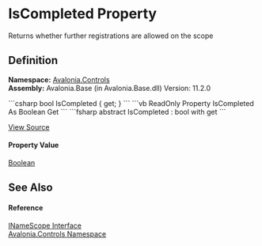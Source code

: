 # IsCompleted Property


Returns whether further registrations are allowed on the scope



## Definition
**Namespace:** <a href="N_Avalonia_Controls">Avalonia.Controls</a>  
**Assembly:** Avalonia.Base (in Avalonia.Base.dll) Version: 11.2.0

<Tabs groupId="api-code-preview">
<TabItem value="csharp" label="C#">
```csharp
bool IsCompleted { get; }
```
</TabItem>
<TabItem value="vb" label="VB">
```vb
ReadOnly Property IsCompleted As Boolean
	Get
```
</TabItem>
<TabItem value="fsharp" label="F#">
```fsharp
abstract IsCompleted : bool with get
```
</TabItem>
</Tabs>



<a href="https://github.com/AvaloniaUI/Avalonia/tree/master/src/Avalonia.Base/Controls/INameScope.cs" title="View the source code">View Source</a>



#### Property Value
<a href="https://learn.microsoft.com/dotnet/api/system.boolean" target="_blank" rel="noopener noreferrer">Boolean</a>

## See Also


#### Reference
<a href="T_Avalonia_Controls_INameScope">INameScope Interface</a>  
<a href="N_Avalonia_Controls">Avalonia.Controls Namespace</a>  

